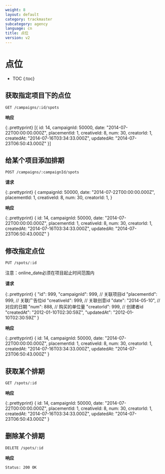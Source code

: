 ```yaml
---
weight: 8
layout: default
category: trackmaster
subcategory: agency
language: cn
title: 点位
version: v2
---
```


# 点位

* TOC
{:toc}

## 获取指定项目下的点位

    GET /campaigns/:id/spots

**响应**

{:.prettyprint}
    [{
        id: 14,
        campaignId: 50000,
        date: "2014-07-22T00:00:00.000Z",
        placementId: 1,
        creativeId: 8,
        num: 30,
        creatorId: 1,
        createdAt: "2014-07-16T03:34:33.000Z",
        updatedAt: "2014-07-23T06:50:43.000Z"
    }]

## 给某个项目添加排期

    POST /campaigns/:campaignId/spots

**请求**

{:.prettyprint}
    {
        campaignId: 50000,
        date: "2014-07-22T00:00:00.000Z",
        placementId: 1,
        creativeId: 8,
        num: 30,
        creatorId: 1,
    }

**响应**

{:.prettyprint}
    {
        id: 14,
        campaignId: 50000,
        date: "2014-07-22T00:00:00.000Z",
        placementId: 1,
        creativeId: 8,
        num: 30,
        creatorId: 1,
        createdAt: "2014-07-16T03:34:33.000Z",
        updatedAt: "2014-07-23T06:50:43.000Z"
    }

## 修改指定点位

    PUT /spots/:id

注意：online_date必须在项目起止时间范围内

**请求**

{:.prettyprint}
    {
    "id": 999,
    "campaignId": 999, // 关联项目id
    "placementId": 999, // 关联广告位id
    "creativeId": 999, // 关联创意id
    "date": "2014-05-10", // 对应的日期
    "num": 888, // 购买的单位量
    "creatorId": 999, // 创建者id
    "createdAt": "2012-01-10T02:30:59Z",
    "updatedAt": "2012-01-10T02:30:59Z"
    }

**响应**

{:.prettyprint}
    {
        id: 14,
        campaignId: 50000,
        date: "2014-07-22T00:00:00.000Z",
        placementId: 1,
        creativeId: 8,
        num: 30,
        creatorId: 1,
        createdAt: "2014-07-16T03:34:33.000Z",
        updatedAt: "2014-07-23T06:50:43.000Z"
    }

## 获取某个排期

    GET /spots/:id

**响应**

{:.prettyprint}
    {
        id: 14,
        campaignId: 50000,
        date: "2014-07-22T00:00:00.000Z",
        placementId: 1,
        creativeId: 8,
        num: 30,
        creatorId: 1,
        createdAt: "2014-07-16T03:34:33.000Z",
        updatedAt: "2014-07-23T06:50:43.000Z"
    }
    
## 删除某个排期

    DELETE /spots/:id

**响应**

    Status: 200 OK 